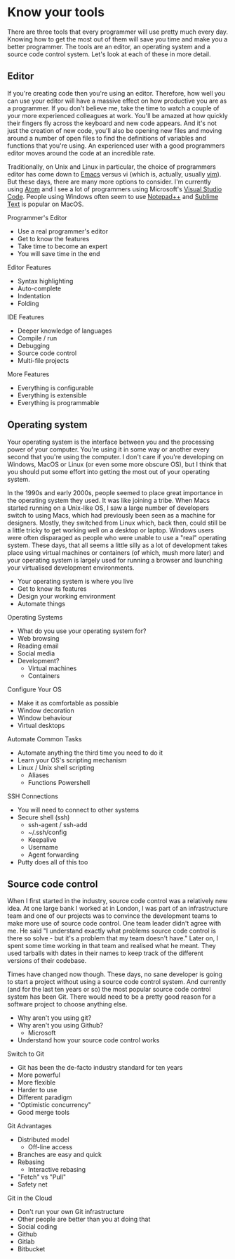 # Know your tools

There are three tools that every programmer will use pretty much every day.
Knowing how to get the most out of them will save you time and make you a
better programmer. The tools are an editor, an operating system and a source
code control system. Let's look at each of these in more detail.

## Editor

If you're creating code then you're using an editor. Therefore, how well you
can use your editor will have a massive effect on how productive you are as a
programmer. If you don't believe me, take the time to watch a couple of your
more experienced colleagues at work. You'll be amazed at how quickly their
fingers fly across the keyboard and new code appears. And it's not just the
creation of new code, you'll also be opening new files and moving around a
number of open files to find the definitions of variables and functions that
you're using. An experienced user with a good programmers editor moves around
the code at an incredible rate.

Traditionally, on Unix and Linux in particular, the choice of programmers
editor has come down to [Emacs](https://www.gnu.org/software/emacs/) versus
vi (which is, actually, usually [vim](https://www.vim.org/)). But these days,
there are many more options to consider. I'm currently using
[Atom](https://atom.io/) and I see a lot of programmers using Microsoft's
[Visual Studio Code](https://code.visualstudio.com/). People using Windows
often seem to use [Notepad++](https://notepad-plus-plus.org/) and
[Sublime Text](https://www.sublimetext.com/) is popular on MacOS.

Programmer's Editor

* Use a real programmer's editor
* Get to know the features
* Take time to become an expert
* You will save time in the end

Editor Features

* Syntax highlighting
* Auto-complete
* Indentation
* Folding

IDE Features

* Deeper knowledge of languages
* Compile / run
* Debugging
* Source code control
* Multi-file projects

More Features

* Everything is configurable
* Everything is extensible
* Everything is programmable

## Operating system

Your operating system is the interface between you and the processing power
of your computer. You're using it in some way or another every second that
you're using the computer. I don't care if you're developing on Windows,
MacOS or Linux (or even some more obscure OS), but I think that you should
put some effort into getting the most out of your operating system.

In the 1990s and early 2000s, people seemed to place great importance in the
operating system they used. It was like joining a tribe. When Macs started
running on a Unix-like OS, I saw a large number of developers switch to using
Macs, which had previously been seen as a machine for designers. Mostly, they
switched from Linux which, back then, could still be a little tricky to get
working well on a desktop or laptop. Windows users were often disparaged as
people who were unable to use a "real" operating system. These days, that all
seems a little silly as a lot of development takes place using virtual machines
or containers (of which, mush more later) and your operating system is largely
used for running a browser and launching your virtualised development
environments.

* Your operating system is where you live
* Get to know its features
* Design your working environment
* Automate things

Operating Systems

* What do you use your operating system for?
* Web browsing
* Reading email
* Social media
* Development?
    * Virtual machines
    * Containers

Configure Your OS

* Make it as comfortable as possible
* Window decoration
* Window behaviour
* Virtual desktops

Automate Common Tasks

* Automate anything the third time you need to do it
* Learn your OS's scripting mechanism
* Linux / Unix shell scripting
    * Aliases
    * Functions
Powershell

SSH Connections

* You will need to connect to other systems
* Secure shell (ssh)
    * ssh-agent / ssh-add
    * ~/.ssh/config
    * Keepalive
    * Username
    * Agent forwarding
* Putty does all of this too

## Source code control

When I first started in the industry, source code control was a relatively
new idea. At one large bank I worked at in London, I was part of an
infrastructure team and one of our projects was to convince the development
teams to make more use of source code control. One team leader didn't agree
with me. He said "I understand exactly what problems source code control is
there so solve - but it's a problem that my team doesn't have." Later on, I
spent some time working in that team and realised what he meant. They used
tarballs with dates in their names to keep track of the different versions of
their codebase.

Times have changed now though. These days, no sane developer is going to start
a project without using a source code control system. And currently (and for
the last ten years or so) the most popular source code control system has been
Git. There would need to be a pretty good reason for a software project to
choose anything else.

* Why aren't you using git?
* Why aren't you using Github?
    * Microsoft
* Understand how your source code control works

Switch to Git

* Git has been the de-facto industry standard for ten years
* More powerful
* More flexible
* Harder to use
* Different paradigm
* "Optimistic concurrency"
* Good merge tools

Git Advantages

* Distributed model
    * Off-line access
* Branches are easy and quick
* Rebasing
    * Interactive rebasing
* "Fetch" vs "Pull"
* Safety net

Git in the Cloud

* Don't run your own Git infrastructure
* Other people are better than you at doing that
* Social coding
* Github
* Gitlab
* Bitbucket
